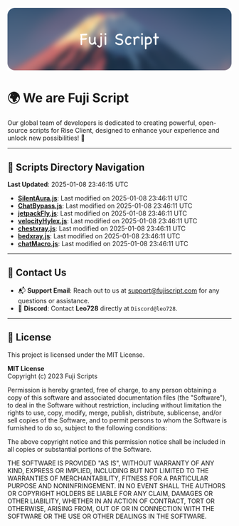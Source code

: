 ![Banner](.github/b.webp)

# 🌍 **We are Fuji Script**

Our global team of developers is dedicated to creating powerful, open-source scripts for Rise Client, designed to enhance your experience and unlock new possibilities! 🌟

---
<!-- SCRIPTS_NAVIGATION_START -->
## 📂 **Scripts Directory Navigation**

**Last Updated**: 2025-01-08 23:46:15 UTC

- **[SilentAura.js](scripts/SilentAura.js)**: Last modified on 2025-01-08 23:46:11 UTC
- **[ChatBypass.js](scripts/ChatBypass.js)**: Last modified on 2025-01-08 23:46:11 UTC
- **[jetpackFly.js](scripts/jetpackFly.js)**: Last modified on 2025-01-08 23:46:11 UTC
- **[velocityHylex.js](scripts/velocityHylex.js)**: Last modified on 2025-01-08 23:46:11 UTC
- **[chestxray.js](scripts/chestxray.js)**: Last modified on 2025-01-08 23:46:11 UTC
- **[bedxray.js](scripts/bedxray.js)**: Last modified on 2025-01-08 23:46:11 UTC
- **[chatMacro.js](scripts/chatMacro.js)**: Last modified on 2025-01-08 23:46:11 UTC

<!-- SCRIPTS_NAVIGATION_END -->

---

## 💬 **Contact Us**  
- 📬 **Support Email**: Reach out to us at [support@fujiscript.com](mailto:support@fujiscript.com) for any questions or assistance.  
- 💬 **Discord**: Contact **Leo728** directly at `Discord@leo728`.

---

## 📜 **License**

This project is licensed under the MIT License.  

**MIT License**  
Copyright (c) 2023 Fuji Scripts  

Permission is hereby granted, free of charge, to any person obtaining a copy of this software and associated documentation files (the "Software"), to deal in the Software without restriction, including without limitation the rights to use, copy, modify, merge, publish, distribute, sublicense, and/or sell copies of the Software, and to permit persons to whom the Software is furnished to do so, subject to the following conditions:  

The above copyright notice and this permission notice shall be included in all copies or substantial portions of the Software.  

THE SOFTWARE IS PROVIDED "AS IS", WITHOUT WARRANTY OF ANY KIND, EXPRESS OR IMPLIED, INCLUDING BUT NOT LIMITED TO THE WARRANTIES OF MERCHANTABILITY, FITNESS FOR A PARTICULAR PURPOSE AND NONINFRINGEMENT. IN NO EVENT SHALL THE AUTHORS OR COPYRIGHT HOLDERS BE LIABLE FOR ANY CLAIM, DAMAGES OR OTHER LIABILITY, WHETHER IN AN ACTION OF CONTRACT, TORT OR OTHERWISE, ARISING FROM, OUT OF OR IN CONNECTION WITH THE SOFTWARE OR THE USE OR OTHER DEALINGS IN THE SOFTWARE.  
